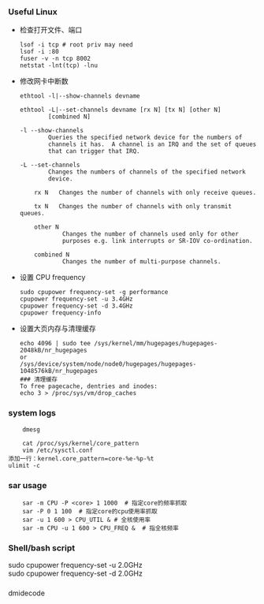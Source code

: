 ### Useful Linux
- 检查打开文件、端口
    ```shell
    lsof -i tcp # root priv may need 
    lsof -i :80
    fuser -v -n tcp 8002
    netstat -lnt(tcp) -lnu
    ```

- 修改网卡中断数
    ```shell
    ethtool -l|--show-channels devname

    ethtool -L|--set-channels devname [rx N] [tx N] [other N]
            [combined N]
            
    -l --show-channels
            Queries the specified network device for the numbers of
            channels it has.  A channel is an IRQ and the set of queues
            that can trigger that IRQ.

    -L --set-channels
            Changes the numbers of channels of the specified network
            device.

        rx N   Changes the number of channels with only receive queues.

        tx N   Changes the number of channels with only transmit queues.

        other N
                Changes the number of channels used only for other
                purposes e.g. link interrupts or SR-IOV co-ordination.

        combined N
                Changes the number of multi-purpose channels.
    ```

- 设置 CPU frequency
    ```shell
    sudo cpupower frequency-set -g performance 
    cpupower frequency-set -u 3.4GHz  
    cpupower frequency-set -d 3.4GHz 
    cpupower frequency-info
    ```

- 设置大页内存与清理缓存

    ```shell
    echo 4096 | sudo tee /sys/kernel/mm/hugepages/hugepages-2048kB/nr_hugepages
    or 
    /sys/device/system/node/node0/hugepages/hugepages-1048576kB/nr_hugepages
    ### 清理缓存
    To free pagecache, dentries and inodes:
    echo 3 > /proc/sys/vm/drop_caches
    ```

### system logs 
```shell
    dmesg

    cat /proc/sys/kernel/core_pattern
    vim /etc/sysctl.conf
添加一行：kernel.core_pattern=core-%e-%p-%t
ulimit -c
```

### sar usage
```shell
    sar -m CPU -P <core> 1 1000  # 指定core的频率抓取
    sar -P 0 1 100  # 指定core的cpu使用率抓取
    sar -u 1 600 > CPU_UTIL & # 全核使用率
    sar -m CPU -u 1 600 > CPU_FREQ &  # 指全核频率
```
### Shell/bash script


sudo cpupower frequency-set -u 2.0GHz  
sudo cpupower frequency-set -d 2.0GHz 


###
dmidecode

